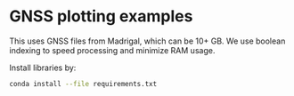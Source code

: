 # GNSS plotting examples

This uses GNSS files from Madrigal, which can be 10+ GB.
We use boolean indexing to speed processing and minimize RAM usage.

Install libraries by:

```sh
conda install --file requirements.txt
```
